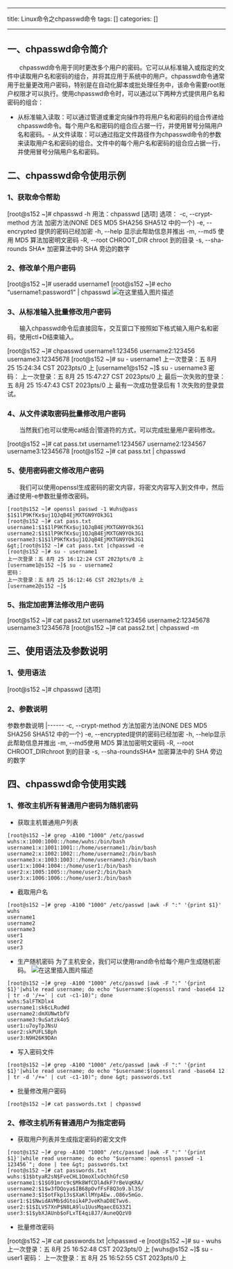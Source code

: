 
--- 
title:  Linux命令之chpasswd命令 
tags: []
categories: [] 

---
## 一、chpasswd命令简介

  chpasswd命令用于同时更改多个用户的密码。它可以从标准输入或指定的文件中读取用户名和密码的组合，并将其应用于系统中的用户。chpasswd命令通常用于批量更改用户密码，特别是在自动化脚本或批处理任务中，该命令需要root账户权限才可以执行。使用chpasswd命令时，可以通过以下两种方式提供用户名和密码的组合：
- 从标准输入读取：可以通过管道或重定向操作符将用户名和密码的组合传递给chpasswd命令。每个用户名和密码的组合应占据一行，并使用冒号分隔用户名和密码。- 从文件读取：可以通过指定文件路径作为chpasswd命令的参数来读取用户名和密码的组合。文件中的每个用户名和密码的组合应占据一行，并使用冒号分隔用户名和密码。
## 二、chpasswd命令使用示例

### 1、获取命令帮助

>  
 [root@s152 ~]# chpasswd -h 用法：chpasswd [选项]  选项： -c, --crypt-method 方法 加密方法(NONE DES MD5 SHA256 SHA512 中的一个) -e, --encrypted 提供的密码已经加密 -h, --help 显示此帮助信息并推出 -m, --md5 使用 MD5 算法加密明文密码 -R, --root CHROOT_DIR chroot 到的目录 -s, --sha-rounds SHA* 加密算法中的 SHA 旁边的数字 


### 2、修改单个用户密码

>  
 [root@s152 ~]# useradd username1 [root@s152 ~]# echo “username1:password1” | chpasswd <img src="https://img-blog.csdnimg.cn/9d494066a0404767a370628540095ed4.png" alt="在这里插入图片描述"> 


### 3、从标准输入批量修改用户密码

  输入chpasswd命令后直接回车，交互窗口下按照如下格式输入用户名和密码，使用ctl+D结束输入。

>  
 [root@s152 ~]# chpasswd username1:123456 username2:123456 username3:12345678 [root@s152 ~]# su - username1 上一次登录：五 8月 25 15:24:34 CST 2023pts/0 上 [username1@s152 ~]$ su - username3 密码： 上一次登录：五 8月 25 15:47:27 CST 2023pts/0 上 最后一次失败的登录：五 8月 25 15:47:43 CST 2023pts/0 上 最有一次成功登录后有 1 次失败的登录尝试。 


### 4、从文件读取密码批量修改用户密码

  当然我们也可以使用cat结合|管道符的方式，可以完成批量用户密码修改。

>  
 [root@s152 ~]# cat pass.txt username1:1234567 username2:1234567 username3:12345678 [root@s152 ~]# cat pass.txt | chpasswd 


### 5、使用密码密文修改用户密码

  我们可以使用openssl生成密码的密文内容，将密文内容写入到文件中，然后通过使用-e参数批量修改密码。

```
[root@s152 ~]# openssl passwd -1 Wuhs@pass
$1$1lP9KfKx$uj1QJqB4EjMXTGN9YOk3G1
[root@s152 ~]# cat pass.txt 
username1:$1$1lP9KfKx$uj1QJqB4EjMXTGN9YOk3G1
username2:$1$1lP9KfKx$uj1QJqB4EjMXTGN9YOk3G1
username3:$1$1lP9KfKx$uj1QJqB4EjMXTGN9YOk3G1
&gt;[root@s152 ~]# cat pass.txt |chpasswd -e
[root@s152 ~]# su - username1           
上一次登录：五 8月 25 16:12:24 CST 2023pts/0 上
[username1@s152 ~]$ su - username2
密码：
上一次登录：五 8月 25 16:12:46 CST 2023pts/0 上
[username2@s152 ~]$ 

```

### 5、指定加密算法修改用户密码

>  
 [root@s152 ~]# cat pass2.txt username1:123456 username2:12345678 username3:12345678 [root@s152 ~]# cat pass2.txt | chpasswd -m 


## 三、使用语法及参数说明

### 1、使用语法

>  
 [root@s152 ~]# chpasswd [选项] 


### 2、参数说明

<th align="left">参数</th><th align="left">参数说明</th>
|------
<td align="left">-c, --crypt-method 方法</td><td align="left">加密方法(NONE DES MD5 SHA256 SHA512 中的一个)</td>
<td align="left">-e, --encrypted</td><td align="left">提供的密码已经加密</td>
<td align="left">-h, --help</td><td align="left">显示此帮助信息并推出</td>
<td align="left">-m, --md5</td><td align="left">使用 MD5 算法加密明文密码</td>
<td align="left">-R, --root CHROOT_DIR</td><td align="left">chroot 到的目录</td>
<td align="left">-s, --sha-rounds</td><td align="left">SHA* 加密算法中的 SHA 旁边的数字</td>

## 四、chpasswd命令使用实践

### 1、修改主机所有普通用户密码为随机密码
- 获取主机普通用户列表
```
[root@s152 ~]# grep -A100 "1000" /etc/passwd
wuhs:x:1000:1000::/home/wuhs:/bin/bash
username1:x:1001:1001::/home/username1:/bin/bash
username2:x:1002:1002::/home/username2:/bin/bash
username3:x:1003:1003::/home/username3:/bin/bash
user1:x:1004:1004::/home/user1:/bin/bash
user2:x:1005:1005::/home/user2:/bin/bash
user3:x:1006:1006::/home/user3:/bin/bash

```
- 截取用户名
```
[root@s152 ~]# grep -A100 "1000" /etc/passwd |awk -F ":" '{print $1}'
wuhs
username1
username2
username3
user1
user2
user3

```
- 生产随机密码 为了主机安全，我们可以使用rand命令给每个用户生成随机密码。 <img src="https://img-blog.csdnimg.cn/1894da868c91407c82c992a511a9c1f2.png" alt="在这里插入图片描述">
```
[root@s152 ~]# grep -A100 "1000" /etc/passwd |awk -F ":" '{print $1}'|while read username; do echo "$username:$(openssl rand -base64 12 | tr -d '/+=' | cut -c1-10)"; done
wuhs:5alFTKDlx4
username1:sk6cLRudWd
username2:dmXUNwtbfV
username3:9uSatzk4o5
user1:u7oyTpJNsU
user2:skPUFLSBph
user3:N9H26K9DAn

```
- 写入密码文件
```
[root@s152 ~]# grep -A100 "1000" /etc/passwd |awk -F ":" '{print $1}'|while read username; do echo "$username:$(openssl rand -base64 12 | tr -d '/+=' | cut -c1-10)"; done &gt; passwords.txt 

```
- 批量修改用户密码
```
[root@s152 ~]# cat passwords.txt | chpasswd 

```

### 2、修改主机所有普通用户为指定密码
- 获取用户列表并生成指定密码的密文文件
```
[root@s152 ~]# grep -A100 "1000" /etc/passwd |awk -F ":" '{print $1}'|while read username; do echo "$username:`openssl passwd -1 123456`"; done | tee &gt; passwords.txt    
[root@s152 ~]# cat passwords.txt 
wuhs:$1$btyaR2sN$FveCHL1OmoXlxOchhGfcS0
username1:$1$G91mrc9c$Mk8WfCDlAdkF7rBeVqKRA/
username2:$1$w3fDQoya$IB68pOvfFsF8Q3o9.bl3S/
username3:$1$otFkp13s$XaKllMYpAEw..O86v5mGo.
user1:$1$NwidAVMb$dGtoik4PJveKhaD8ETwv6.
user2:$1$ILVS7XnP$N8LA9lu1UusMqaecEG33Z1
user3:$1$ybXJAUnb$oFLxTE4qi8J7/AuneQQzV0

```
- 批量修改密码
>  
 [root@s152 ~]# cat passwords.txt |chpasswd -e [root@s152 ~]# su - wuhs 上一次登录：五 8月 25 16:52:48 CST 2023pts/0 上 [wuhs@s152 ~]$ su - user1 密码： 上一次登录：五 8月 25 16:52:55 CST 2023pts/0 上 

